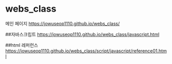 # webs_class

메인 페이지
https://jowuseop1110.github.io/webs_class/

##자바스크립트
https://jowuseop1110.github.io/webs_class/javascript.html

##html 레퍼런스
https://jowuseop1110.github.io/webs_class/script/javascript/reference01.html
